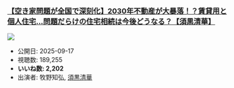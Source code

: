 ### [【空き家問題が全国で深刻化】2030年不動産が大暴落！？賃貸用と個人住宅...問題だらけの住宅相続は今後どうなる？【須黒清華】](https://www.youtube.com/watch?v=jioRrE89XpY)
[![](https://img.youtube.com/vi/jioRrE89XpY/sddefault.jpg)](https://www.youtube.com/watch?v=jioRrE89XpY)
-   公開日: 2025-09-17
-   視聴数: 189,255
-   **いいね数: 2,202**
-   出演者: 牧野知弘, [須黒清華](/rehacq_fan/people/須黒清華 "wikilink")
